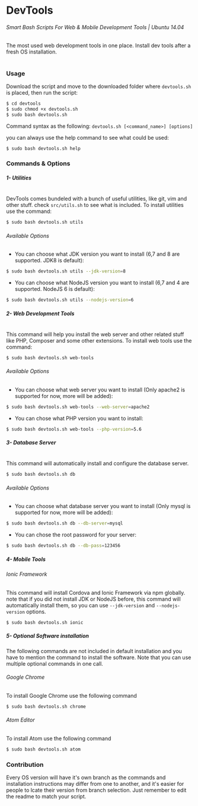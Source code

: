 # DevTools
###### Smart Bash Scripts For Web &amp; Mobile Development Tools | Ubuntu 14.04
The most used web development tools in one place. Install dev tools after a fresh OS installation.

#
### Usage
Download the script and move to the downloaded folder where `devtools.sh` is placed, then run the script:
```sh
$ cd devtools
$ sudo chmod +x devtools.sh
$ sudo bash devtools.sh
```
Command syntax as the following:
` devtools.sh [<command_name>] [options] `

you can always use the help command to see what could be used:
```sh
$ sudo bash devtools.sh help
```

### Commands &amp; Options
##### 1- Utilities
#
DevTools comes bundeled with a bunch of useful utilities, like git, vim and other stuff. check ` src/utils.sh ` to see what is included.
To install utilities use the command:
```sh
$ sudo bash devtools.sh utils
```
###### Available Options
- You can choose what JDK version you want to install (6,7 and 8 are supported. JDK8 is default):
```sh
$ sudo bash devtools.sh utils --jdk-version=8
```
- You can choose what NodeJS version you want to install (6,7 and 4 are supported. NodeJS 6 is default):
```sh
$ sudo bash devtools.sh utils --nodejs-version=6
```

##### 2- Web Development Tools
#
This command will help you install the web server and other related stuff like PHP, Composer and some other extensions.
To install web tools use the command:
```sh
$ sudo bash devtools.sh web-tools
```
###### Available Options
- You can choose what web server you want to install (Only apache2 is supported for now, more will be added):
```sh
$ sudo bash devtools.sh web-tools --web-server=apache2
```
- You can chose what PHP version you want to install:
```sh
$ sudo bash devtools.sh web-tools --php-version=5.6
```
##### 3- Database Server
#
This command will automatically install and configure the database server.
```sh
$ sudo bash devtools.sh db
```
###### Available Options
- You can choose what database server you want to install (Only mysql is supported for now, more will be added):
```sh
$ sudo bash devtools.sh db --db-server=mysql
```
- You can chose the root password for your server:
```sh
$ sudo bash devtools.sh db --db-pass=123456
```
##### 4- Mobile Tools
###### Ionic Framework
This command will install Cordova and Ionic Framework via npm globally. note that if you did not install JDK or NodeJS before, this command will automatically install them, so you can use `--jdk-version` and `--nodejs-version` options.
```sh
$ sudo bash devtools.sh ionic
```
##### 5- Optional Software installation
The following commands are not included in default installation and you have to mention the command to install the software. Note that you can use multiple optional commands in one call.

###### Google Chrome
To install Google Chrome use the following command
```sh
$ sudo bash devtools.sh chrome
```

###### Atom Editor
To install Atom use the following command
```sh
$ sudo bash devtools.sh atom
```

### Contribution
Every OS version will have it's own branch as the commands and installation instructions may differ from one to another, and it's easier for people to lcate their version from branch selection. Just remember to edit the readme to match your script.
